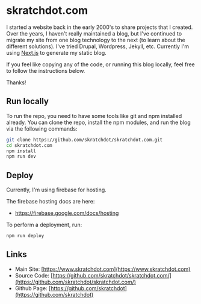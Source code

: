 # skratchdot.com

I started a website back in the early 2000's to share projects that I created. Over the years, I haven't
really maintained a blog, but I've continued to migrate my site from one blog technology to the next
(to learn about the different solutions). I've tried Drupal, Wordpress, Jekyll, etc. Currently I'm using
[Next.js](https://nextjs.org/) to generate my static blog.

If you feel like copying any of the code, or running this blog locally, feel free to follow the instructions below.

Thanks!

## Run locally

To run the repo, you need to have some tools like git and npm installed already.
You can clone the repo, install the npm modules, and run the blog via the following commands:

```bash
git clone https://github.com/skratchdot/skratchdot.com.git
cd skratchdot.com
npm install
npm run dev
```

## Deploy

Currently, I'm using firebase for hosting.

The firebase hosting docs are here:

- https://firebase.google.com/docs/hosting

To perform a deployment, run:

```bash
npm run deploy
```

## Links

- Main Site: [https://www.skratchdot.com](https://www.skratchdot.com)
- Source Code: [https://github.com/skratchdot/skratchdot.com/](https://github.com/skratchdot/skratchdot.com/)
- Github Page: [https://github.com/skratchdot](https://github.com/skratchdot)
